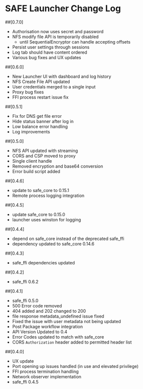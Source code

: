 # SAFE Launcher Change Log

##[0.7.0]
- Authorisation now uses secret and password
- NFS modify file API is temporarily disabled
    - until SequentialEncryptor can handle accepting offsets
- Persist user settings through sessions
- Log tab should have content ordered
- Various bug fixes and UX updates

##[0.6.0]
 - New Launcher UI with dashboard and log history
 - NFS Create File API updated
 - User credentials merged to a single input
 - Proxy bug fixes
 - FFI process restart issue fix

##[0.5.1]
 - Fix for DNS get file error
 - Hide status banner after log in
 - Low balance error handling
 - Log improvements

##[0.5.0]
 - NFS API updated with streaming
 - CORS and CSP moved to proxy
 - Single client handle
 - Removed encryption and base64 conversion
 - Error build script added

##[0.4.6]
 - update to safe_core to 0.15.1
 - Remote process logging integration

##[0.4.5]
  - update safe_core to 0.15.0
  - launcher uses winston for logging

##[0.4.4]
  - depend on safe_core instead of the deprecated safe_ffi
  - dependency updated to safe_core 0.14.6

##[0.4.3]
  - safe_ffi dependencies updated

##[0.4.2]
  - safe_ffi 0.6.2

##[0.4.1]
- safe_ffi 0.5.0
- 500 Error code removed
- 404 added and 202 changed to 200
- file response metadata_undefined issue fixed
- Fixed the issue with user metadata not being updated
- Post Package workflow integration
- API Version Updated to 0.4
- Error Codes updated to match with safe_core
- CORS `Authorization` header added to permitted header list

##[0.4.0]
  - UX update
  - Port opening up issues handled (in use and elevated privilege)
  - FFI process termination handling
  - Network observer implementation
  - safe_ffi 0.4.5
